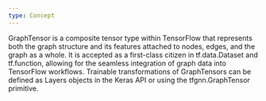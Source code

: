 ```yaml
---
type: Concept
---
```


GraphTensor is a composite tensor type within TensorFlow that represents both the graph structure and its features attached to nodes, edges, and the graph as a whole. It is accepted as a first-class citizen in tf.data.Dataset and tf.function, allowing for the seamless integration of graph data into TensorFlow workflows. Trainable transformations of GraphTensors can be defined as Layers objects in the Keras API or using the tfgnn.GraphTensor primitive.
